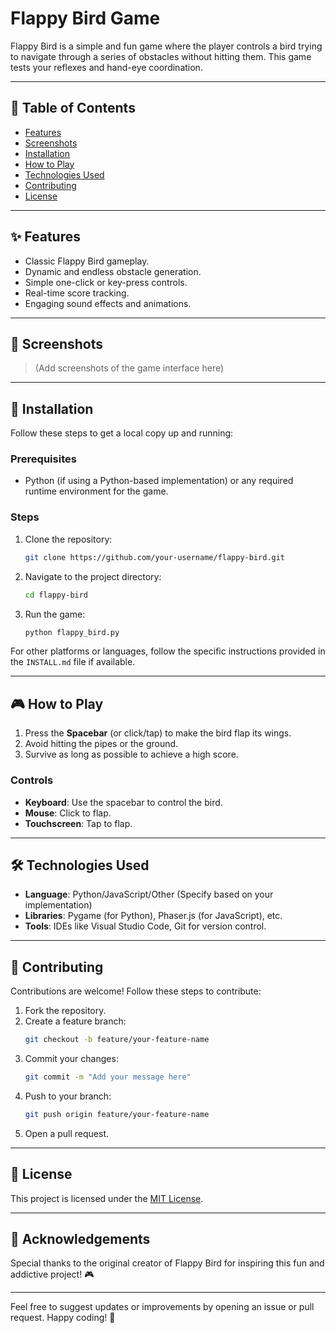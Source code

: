 # Flappy Bird Game

Flappy Bird is a simple and fun game where the player controls a bird trying to navigate through a series of obstacles without hitting them. This game tests your reflexes and hand-eye coordination.

---

## 📖 Table of Contents
- [Features](#features)
- [Screenshots](#screenshots)
- [Installation](#installation)
- [How to Play](#how-to-play)
- [Technologies Used](#technologies-used)
- [Contributing](#contributing)
- [License](#license)

---

## ✨ Features
- Classic Flappy Bird gameplay.
- Dynamic and endless obstacle generation.
- Simple one-click or key-press controls.
- Real-time score tracking.
- Engaging sound effects and animations.

---

## 📸 Screenshots
> (Add screenshots of the game interface here)

---

## 🚀 Installation
Follow these steps to get a local copy up and running:

### Prerequisites
- Python (if using a Python-based implementation) or any required runtime environment for the game.

### Steps
1. Clone the repository:
   ```bash
   git clone https://github.com/your-username/flappy-bird.git
   ```
2. Navigate to the project directory:
   ```bash
   cd flappy-bird
   ```
3. Run the game:
   ```bash
   python flappy_bird.py
   ```

For other platforms or languages, follow the specific instructions provided in the `INSTALL.md` file if available.

---

## 🎮 How to Play
1. Press the **Spacebar** (or click/tap) to make the bird flap its wings.
2. Avoid hitting the pipes or the ground.
3. Survive as long as possible to achieve a high score.

### Controls
- **Keyboard**: Use the spacebar to control the bird.
- **Mouse**: Click to flap.
- **Touchscreen**: Tap to flap.

---

## 🛠️ Technologies Used
- **Language**: Python/JavaScript/Other (Specify based on your implementation)
- **Libraries**: Pygame (for Python), Phaser.js (for JavaScript), etc.
- **Tools**: IDEs like Visual Studio Code, Git for version control.

---

## 🤝 Contributing
Contributions are welcome! Follow these steps to contribute:
1. Fork the repository.
2. Create a feature branch:
   ```bash
   git checkout -b feature/your-feature-name
   ```
3. Commit your changes:
   ```bash
   git commit -m "Add your message here"
   ```
4. Push to your branch:
   ```bash
   git push origin feature/your-feature-name
   ```
5. Open a pull request.

---

## 📜 License
This project is licensed under the [MIT License](LICENSE).

---

## 🙌 Acknowledgements
Special thanks to the original creator of Flappy Bird for inspiring this fun and addictive project! 🎮

---

Feel free to suggest updates or improvements by opening an issue or pull request. Happy coding! 🚀

